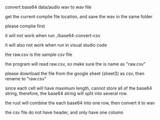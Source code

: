 convert base64 data/audio wav to wav file

get the current complie file location, and save the wav in the same folder

please complie first

it will not work when run ./base64-convert-csv

it will also not work when run in visual studio code

the raw.csv is the sample csv file

the program will read raw.csv, so make sure the is name as "raw.csv"

please download the file from the google sheet (sheet3) as csv, then rename to "raw.csv"

since each cell will have maximum length, cannot store all of the base64 string, therefore, the base64 string will split into several row. 

the rust will combine the each base64 into one row, then convert it to wav

the csv file do not have header, and only have one column